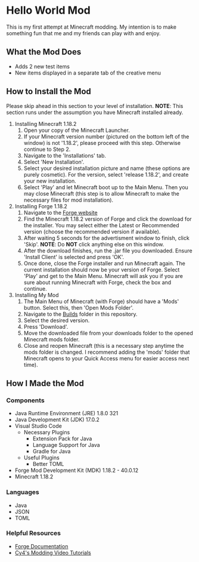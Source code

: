 # Hello World Mod
 
This is my first attempt at Minecraft modding. My intention is to make something fun that me and my friends can play with and enjoy.

## What the Mod Does

- Adds 2 new test items
- New items displayed in a separate tab of the creative menu

## How to Install the Mod

Please skip ahead in this section to your level of installation.
**NOTE**: This section runs under the assumption you have Minecraft installed already.

1. Installing Minecraft 1.18.2
   1. Open your copy of the Minecraft Launcher.
   2. If your Minecraft version number (pictured on the bottom left of the window) is not '1.18.2', please proceed with this step. Otherwise continue to Step 2.
   3. Navigate to the 'Installations' tab.
   4. Select 'New Installation'.
   5. Select your desired installation picture and name (these options are purely cosmetic). For the version, select 'release 1.18.2', and create your new installation.
   6. Select 'Play' and let Minecraft boot up to the Main Menu. Then you may close Minecraft (this step is to allow Minecraft to make the necessary files for mod installation).
2. Installing Forge 1.18.2
   1. Navigate to the [Forge website](https://files.minecraftforge.net/net/minecraftforge/forge/)
   2. Find the Minecraft 1.18.2 version of Forge and click the download for the installer. You may select either the Latest or Recommended version (choose the recommended version if available).
   3. After waiting 5 seconds for the advertisment window to finish, click 'Skip'. **NOTE**: Do **NOT** click anything else on this window.
   4. After the download finishes, run the .jar file you downloaded. Ensure 'Install Client' is selected and press 'OK'.
   5. Once done, close the Forge installer and run Minecraft again. The current installation should now be your version of Forge. Select 'Play' and get to the Main Menu. Minecraft will ask you if you are sure about running Minecraft with Forge, check the box and continue.
3. Installing My Mod
   1. The Main Menu of Minecraft (with Forge) should have a 'Mods' button. Select this, then 'Open Mods Folder'.
   2. Navigate to the [Builds](Builds) folder in this repository.
   3. Select the desired version.
   4. Press 'Download'.
   5. Move the downloaded file from your downloads folder to the opened Minecraft mods folder.
   6. Close and reopen Minecraft (this is a necessary step anytime the mods folder is changed. I recommend adding the 'mods' folder that Minecraft opens to your Quick Access menu for easier access next time).


## How I Made the Mod

### Components

- Java Runtime Environment (JRE) 1.8.0 321
- Java Development Kit (JDK) 17.0.2
- Visual Studio Code
  - Necessary Plugins
    - Extension Pack for Java
    - Language Support for Java
    - Gradle for Java
  - Useful Plugins
    - Better TOML
- Forge Mod Development Kit (MDK) 1.18.2 - 40.0.12
- Minecraft 1.18.2

### Languages

- Java
- JSON
- TOML

### Helpful Resources

- [Forge Documentation](https://mcforge.readthedocs.io/en/latest/)
- [Cy4's Modding Video Tutorials](https://www.youtube.com/c/Cy4sTutorials/featured)
